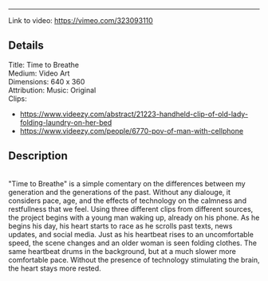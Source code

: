 -----

Link to video: https://vimeo.com/323093110

## Details

Title: Time to Breathe <br>
Medium: Video Art<br>
Dimensions: 640 x 360 <br>
Attribution: Music: Original<br>
Clips:
* https://www.videezy.com/abstract/21223-handheld-clip-of-old-lady-folding-laundry-on-her-bed<br>
* https://www.videezy.com/people/6770-pov-of-man-with-cellphone <br>
## Description
<br>
"Time to Breathe" is a simple comentary on the differences between my generation and the generations of the past. Without any dialouge, it considers pace, age, and the effects of technology on the calmness and restfullness that we feel. Using three different clips from different sources, the project begins with a young man waking up, already on his phone. As he begins his day, his heart starts to race as he scrolls past texts, news updates, and social media. Just as his heartbeat rises to an uncomfortable speed, the scene changes and an older woman is seen folding clothes. The same heartbeat drums in the background, but at a much slower more comfortable pace. Without the presence of technology stimulating the brain, the heart stays more rested.<br>
